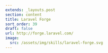 ```yaml
---
extends: _layouts.post
section: content
title: Laravel Forge
sort_order: 39
draft: false
url: http://forge.laravel.com/
image:
  src: /assets/img/skills/laravel-forge.svg
---
```

